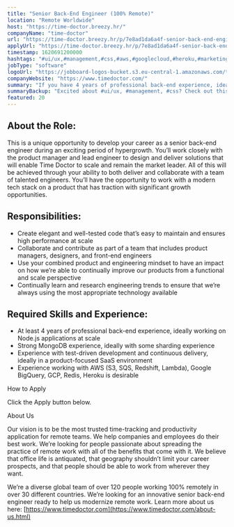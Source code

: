 ```yaml
---
title: "Senior Back-End Engineer (100% Remote)"
location: "Remote Worldwide"
host: "https://time-doctor.breezy.hr/"
companyName: "time-doctor"
url: "https://time-doctor.breezy.hr/p/7e8ad1da6a4f-senior-back-end-engineer-100-remote"
applyUrl: "https://time-doctor.breezy.hr/p/7e8ad1da6a4f-senior-back-end-engineer-100-remote/apply"
timestamp: 1620691200000
hashtags: "#ui/ux,#management,#css,#aws,#googlecloud,#heroku,#marketing,#redis,#mongodb"
jobType: "software"
logoUrl: "https://jobboard-logos-bucket.s3.eu-central-1.amazonaws.com/time-doctor"
companyWebsite: "https://www.timedoctor.com/"
summary: "If you have 4 years of professional back-end experience, ideally working on Node, Time-doctor is looking for someone with your knowledge."
summaryBackup: "Excited about #ui/ux, #management, #css? Check out this job post!"
featured: 20
---
```


## About the Role:

This is a unique opportunity to develop your career as a senior back-end engineer during an exciting period of hypergrowth. You’ll work closely with the product manager and lead engineer to design and deliver solutions that will enable Time Doctor to scale and remain the market leader. All of this will be achieved through your ability to both deliver and collaborate with a team of talented engineers. You’ll have the opportunity to work with a modern tech stack on a product that has traction with significant growth opportunities.

## Responsibilities:

*   Create elegant and well-tested code that’s easy to maintain and ensures high performance at scale
*   Collaborate and contribute as part of a team that includes product managers, designers, and front-end engineers
*   Use your combined product and engineering mindset to have an impact on how we’re able to continually improve our products from a functional and scale perspective
*   Continually learn and research engineering trends to ensure that we’re always using the most appropriate technology available

## Required Skills and Experience:

*   At least 4 years of professional back-end experience, ideally working on Node.js applications at scale
*   Strong MongoDB experience, ideally with some sharding experience
*   Experience with test-driven development and continuous delivery, ideally in a product-focused SaaS environment
*   Experience working with AWS (S3, SQS, Redshift, Lambda), Google BigQuery, GCP, Redis, Heroku is desirable

How to Apply

Click the Apply button below.

About Us

Our vision is to be the most trusted time-tracking and productivity application for remote teams. We help companies and employees do their best work. We’re looking for people passionate about spreading the practice of remote work with all of the benefits that come with it. We believe that office life is antiquated, that geography shouldn’t limit your career prospects, and that people should be able to work from wherever they want.

We’re a diverse global team of over 120 people working 100% remotely in over 30 different countries. We’re looking for an innovative senior back-end engineer ready to help us modernize remote work. Learn more about us here: [https://www.timedoctor.com](https://www.timedoctor.com/about-us.html)
